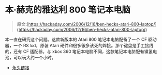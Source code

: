# 本·赫克的雅达利 800 笔记本电脑

> 原文:[https://hackaday.com/2006/12/16/ben-hecks-atari-800-laptop/](https://hackaday.com/2006/12/16/ben-hecks-atari-800-laptop/)

本一直在研究这个问题。这款新版本的 Atari 800 笔记本电脑配备了一个 CF 驱动器，一个 RS lcd，原装 Atari 硬件和很多很多该死的焊接。那个键盘是手工接线的，还有 CF 适配器。与 xbox 360 笔记本电脑不同，这款笔记本电脑配有镍氢电池，可以玩大约一个小时。

*   [永久链接](http://benheck.com/Games/Atari_800/Atari_800_laptop2_1.htm)
